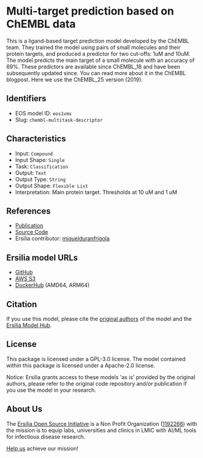 # Multi-target prediction based on ChEMBL data

This is a ligand-based target prediction model developed by the ChEMBL team. They trained the model using pairs of small molecules and their protein targets, and produced a predictor for two cut-offs: 1uM and 10uM. The model predicts the main target of a small molecule with an accuracy of 69%. These predictors are available since ChEMBL\_18 and have been subsequently updated since. You can read more about it in the ChEMBL blogpost. Here we use the ChEMBL\_25 version (2019).

## Identifiers

* EOS model ID: `eos1vms`
* Slug: `chembl-multitask-descriptor`

## Characteristics

* Input: `Compound`
* Input Shape: `Single`
* Task: `Classification`
* Output: `Text`
* Output Type: `String`
* Output Shape: `Flexible List`
* Interpretation: Main protein target. Thresholds at 10 uM and 1 uM

## References

* [Publication](https://chembl.github.io/ligand-based-target-predictions-in/)
* [Source Code](https://github.com/chembl/target_predictions)
* Ersilia contributor: [miquelduranfrigola](https://github.com/miquelduranfrigola)

## Ersilia model URLs
* [GitHub](https://github.com/ersilia-os/eos1vms)
* [AWS S3](https://ersilia-models-zipped.s3.eu-central-1.amazonaws.com/eos1vms.zip)
* [DockerHub](https://hub.docker.com/r/ersiliaos/eos1vms) (AMD64, ARM64)

## Citation

If you use this model, please cite the [original authors](https://chembl.github.io/ligand-based-target-predictions-in/) of the model and the [Ersilia Model Hub](https://github.com/ersilia-os/ersilia/blob/master/CITATION.cff).

## License

This package is licensed under a GPL-3.0 license. The model contained within this package is licensed under a Apache-2.0 license.

Notice: Ersilia grants access to these models 'as is' provided by the original authors, please refer to the original code repository and/or publication if you use the model in your research.

## About Us

The [Ersilia Open Source Initiative](https://ersilia.io) is a Non Profit Organization ([1192266](https://register-of-charities.charitycommission.gov.uk/charity-search/-/charity-details/5170657/full-print)) with the mission is to equip labs, universities and clinics in LMIC with AI/ML tools for infectious disease research.

[Help us](https://www.ersilia.io/donate) achieve our mission!